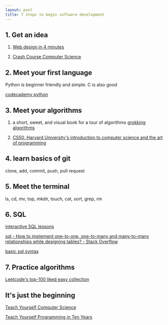 ```yaml
---
layout: post
title: 7 steps to begin software development 
---
```


## 1. Get an idea 

1.  [Web design in 4 minutes](https://jgthms.com/web-design-in-4-minutes/)

2. [Crash Course Computer Science](https://www.youtube.com/playlist?list=PL8dPuuaLjXtNlUrzyH5r6jN9ulIgZBpdo)

## 2. Meet your first language 

Python is beginner friendly and simple. C is also good 

[codecademy python](https://www.codecademy.com/learn/learn-python)

## 3. Meet your  algorithms

1. a short, sweet, and visual book for a tour of algorithms [grokking algorithms](http://93.174.95.29/main/9F2B390517083CF4485BA524B80815F5)

2. [CS50, Harvard University's introduction to computer science and the art of programming](https://www.youtube.com/playlist?list=PLhQjrBD2T381L3iZyDTxRwOBuUt6m1FnW)

## 4. learn basics of git  

clone, add, commit, push, pull request
   
## 5. Meet the terminal  

ls, cd, mv, top, mkdir, touch, cat, sort, grep, rm 

## 6. SQL

[interactive SQL lessons](https://sqlbolt.com/)

[sql - How to implement one-to-one, one-to-many and many-to-many relationships while designing tables? - Stack Overflow](https://stackoverflow.com/questions/7296846/how-to-implement-one-to-one-one-to-many-and-many-to-many-relationships-while-de)

[basic sql syntax](https://gist.github.com/selimslab/5e1447b0b8511fe75a92f99147c9a90f#file-alter-sql)
## 7. Practice algorithms

[Leetcode's top-100 liked easy collection](https://leetcode.com/problemset/top-100-liked-questions/?difficulty=Easy)

## It's just the beginning

[Teach Yourself Computer Science](https://teachyourselfcs.com/)

[Teach Yourself Programming in Ten Years](http://norvig.com/21-days.html)
